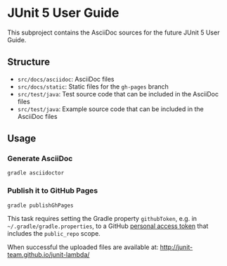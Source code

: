 # JUnit 5 User Guide

This subproject contains the AsciiDoc sources for the future JUnit 5 User Guide.

## Structure

- `src/docs/asciidoc`: AsciiDoc files
- `src/docs/static`: Static files for the `gh-pages` branch
- `src/test/java`: Test source code that can be included in the AsciiDoc files
- `src/test/java`: Example source code that can be included in the AsciiDoc files

## Usage

### Generate AsciiDoc

```
gradle asciidoctor
```

### Publish it to GitHub Pages

```
gradle publishGhPages
```

This task requires setting the Gradle property `githubToken`, e.g. in `~/.gradle/gradle.properties`, to a GitHub [personal access token](https://github.com/settings/tokens) that includes the `public_repo` scope.

When successful the uploaded files are available at:
<http://junit-team.github.io/junit-lambda/>
